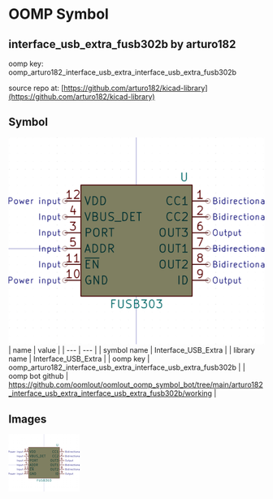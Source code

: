 # OOMP Symbol  
## interface_usb_extra_fusb302b  by arturo182  
  
oomp key: oomp_arturo182_interface_usb_extra_interface_usb_extra_fusb302b  
  
source repo at: [https://github.com/arturo182/kicad-library](https://github.com/arturo182/kicad-library)  
## Symbol  
  
[![working.png](working_600.png)](working.png)  
| name | value | 
| --- | --- | 
| symbol name | Interface_USB_Extra | 
| library name | Interface_USB_Extra | 
| oomp key | oomp_arturo182_interface_usb_extra_interface_usb_extra_fusb302b | 
| oomp bot github | https://github.com/oomlout/oomlout_oomp_symbol_bot/tree/main/arturo182_interface_usb_extra_interface_usb_extra_fusb302b/working | 
## Images  
  
[![working.png](working_140.png)](working.png)  
